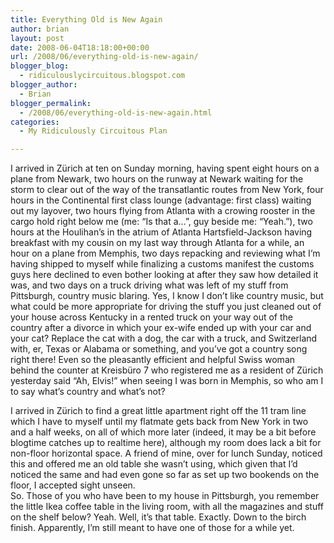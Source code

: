 ```yaml
---
title: Everything Old is New Again
author: brian
layout: post
date: 2008-06-04T18:18:00+00:00
url: /2008/06/everything-old-is-new-again/
blogger_blog:
  - ridiculouslycircuitous.blogspot.com
blogger_author:
  - Brian
blogger_permalink:
  - /2008/06/everything-old-is-new-again.html
categories:
  - My Ridiculously Circuitous Plan

---
```

I arrived in Zürich at ten on Sunday morning, having spent eight hours on a plane from Newark, two hours on the runway at Newark waiting for the storm to clear out of the way of the transatlantic routes from New York, four hours in the Continental first class lounge (advantage: first class) waiting out my layover, two hours flying from Atlanta with a crowing rooster in the cargo hold right below me (me: &#8220;Is that a&#8230;&#8221;, guy beside me: &#8220;Yeah.&#8221;), two hours at the Houlihan&#8217;s in the atrium of Atlanta Hartsfield-Jackson having breakfast with my cousin on my last way through Atlanta for a while, an hour on a plane from Memphis, two days repacking and reviewing what I&#8217;m having shipped to myself while finalizing a customs manifest the customs guys here declined to even bother looking at after they saw how detailed it was, and two days on a truck driving what was left of my stuff from Pittsburgh, country music blaring. Yes, I know I don&#8217;t like country music, but what could be more appropriate for driving the stuff you just cleaned out of your house across Kentucky in a rented truck on your way out of the country after a divorce in which your ex-wife ended up with your car and your cat? Replace the cat with a dog, the car with a truck, and Switzerland with, er, Texas or Alabama or something, and you&#8217;ve got a country song right there! <span>Even so the pleasantly efficient and helpful Swiss woman behind the counter at Kreisbüro 7 who registered me as a resident of Zürich yesterday said &#8220;Ah, Elvis!&#8221; when seeing I was born in Memphis, so who am I to say what&#8217;s country and what&#8217;s not?</span>

<div>
</div>

<div>
  I arrived in Zürich to find a great little apartment right off the 11 tram line which I have to myself until my flatmate gets back from New York in two and a half weeks, on all of which more later (indeed, it may be a bit before blogtime catches up to realtime here), although my room does lack a bit for non-floor horizontal space. A friend of mine, over for lunch Sunday, noticed this and offered me an old table she wasn&#8217;t using, which given that I&#8217;d noticed the same and had even gone so far as set up two bookends on the floor, I accepted sight unseen.
</div>

<div>
</div>

<div>
  So. Those of you who have been to my house in Pittsburgh, you remember the little Ikea coffee table in the living room, with all the magazines and stuff on the shelf below? Yeah. Well, it&#8217;s that table. Exactly. Down to the birch finish. Apparently, I&#8217;m still meant to have one of those for a while yet.
</div>